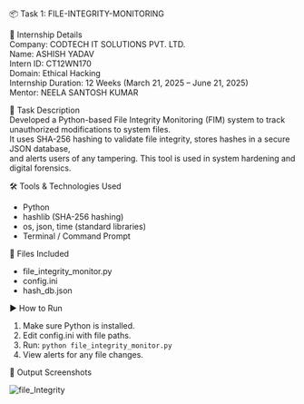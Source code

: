 📦 Task 1: FILE-INTEGRITY-MONITORING

🏢 Internship Details  
Company: CODTECH IT SOLUTIONS PVT. LTD.  
Name: ASHISH YADAV  
Intern ID: CT12WN170  
Domain: Ethical Hacking  
Internship Duration: 12 Weeks (March 21, 2025 – June 21, 2025)  
Mentor: NEELA SANTOSH KUMAR  

📝 Task Description  
Developed a Python-based File Integrity Monitoring (FIM) system to track unauthorized modifications to system files.  
It uses SHA-256 hashing to validate file integrity, stores hashes in a secure JSON database,  
and alerts users of any tampering. This tool is used in system hardening and digital forensics.

🛠️ Tools & Technologies Used  
- Python  
- hashlib (SHA-256 hashing)  
- os, json, time (standard libraries)  
- Terminal / Command Prompt  

📂 Files Included  
- file_integrity_monitor.py  
- config.ini  
- hash_db.json  

▶️ How to Run  
1. Make sure Python is installed.  
2. Edit config.ini with file paths.  
3. Run: `python file_integrity_monitor.py`  
4. View alerts for any file changes.

📸 Output Screenshots  

![file_Integrity](https://github.com/user-attachments/assets/00309474-4a7e-4b2d-ba43-3f9da8b8cb46)



